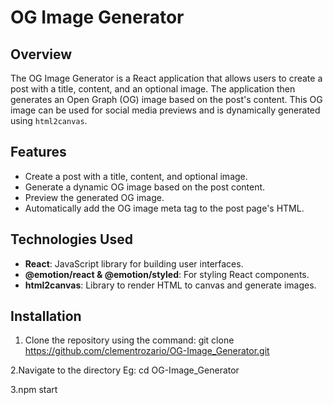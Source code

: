 # OG Image Generator

## Overview

The OG Image Generator is a  React application that allows users to create a post with a title, content, and an optional image. The application then generates an Open Graph (OG) image based on the post's content. This OG image can be used for social media previews and is dynamically generated using `html2canvas`.

## Features

- Create a post with a title, content, and optional image.
- Generate a dynamic OG image based on the post content.
- Preview the generated OG image.
- Automatically add the OG image meta tag to the post page's HTML.

## Technologies Used

- **React**: JavaScript library for building user interfaces.
- **@emotion/react & @emotion/styled**: For styling React components.
- **html2canvas**: Library to render HTML to canvas and generate images.

## Installation

1. Clone the repository using the command:
   git clone https://github.com/clementrozario/OG-Image_Generator.git

2.Navigate to the directory
  Eg: cd OG-Image_Generator

3.npm start

